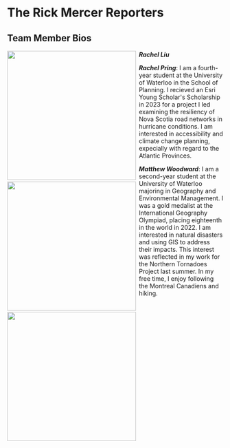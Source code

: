 # The Rick Mercer Reporters

## Team Member Bios

<img src="../images/Rachel L.jpg" style="height:300px; margin:0 .5em .25em 0; float: left;" /> 

***Rachel Liu***

<img src="../images/Rachel P.jpg" style="height:300px; margin:0 .5em .25em 0; float: left;" /> 

***Rachel Pring***: I am a fourth-year student at the University of Waterloo in the School of Planning. I recieved an Esri Young Scholar's Scholarship in 2023 for a project I led examining the resiliency of Nova Scotia road networks in hurricane conditions. I am interested in accessibility and climate change planning, expecially with regard to the Atlantic Provinces. 

<img src="../images/Matthew.jpg" style="height:300px; margin:0 .5em .25em 0; float: left;" /> 

***Matthew Woodward***: I am a second-year student at the University of Waterloo majoring in Geography and Environmental Management. I was a gold medalist at the International Geography Olympiad, placing eighteenth in the world in 2022. I am interested in natural disasters and using GIS to address their impacts. This interest was reflected in my work for the Northern Tornadoes Project last summer. In my free time, I enjoy following the Montreal Canadiens and hiking.
